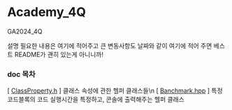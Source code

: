 # Academy_4Q
GA2024_4Q

설명 필요한 내용은 여기에 적어주고 큰 변동사항도 날짜와 같이 여기에 적어 주면 베스트
README가 괜히 있는게 아니니까!

### doc 목차
[ [ClassProperty.h](Utility_Framework/Doc/ClassProperty.md) ] 클래스 속성에 관한 헬퍼 클래스들\n
[ [Banchmark.hpp](Utility_Framework/Doc/Banchmark.md) ] 특정 코드블록의 코드 실행시간을 특정하고, 콘솔에 출력해주는 헬퍼 클래스
